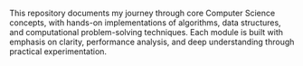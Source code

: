This repository documents my journey through core Computer Science concepts, with hands-on implementations of algorithms, data structures, and computational problem-solving techniques. Each module is built with emphasis on clarity, performance analysis, and deep understanding through practical experimentation.
